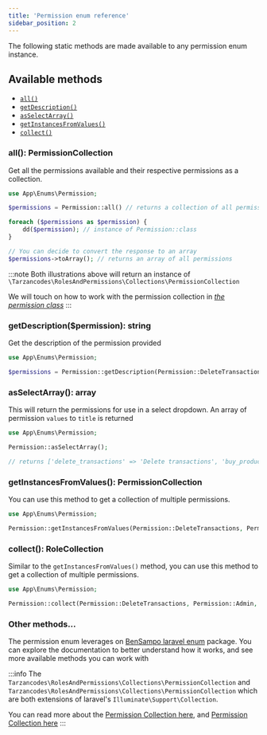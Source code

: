 ```yaml
---
title: 'Permission enum reference'
sidebar_position: 2
---
```



The following static methods are made available to any permission enum instance.

## Available methods
- [`all()`](#all-permissioncollection)
- [`getDescription()`](#getdescription-string)
- [`asSelectArray()`](#asselectarray-array)
- [`getInstancesFromValues()`](#asselectarray-array)
- [`collect()`](#collect-rolecollection)

### all(): PermissionCollection
Get all the permissions available and their respective permissions as a collection.
```php
use App\Enums\Permission;

$permissions = Permission::all() // returns a collection of all permissions available and their respective permissions

foreach ($permissions as $permission) {
    dd($permission); // instance of Permission::class
}

// You can decide to convert the response to an array
$permissions->toArray(); // returns an array of all permissions
```

:::note
Both illustrations above will return an instance of `\Tarzancodes\RolesAndPermissions\Collections\PermissionCollection`

We will touch on how to work with the permission collection in _[the permission class](https://blah.com)_
:::

### getDescription($permission): string
Get the description of the permission provided
```php
use App\Enums\Permission;

$permissions = Permission::getDescription(Permission::DeleteTransactions); // returns a description of the permission
```

### asSelectArray(): array
This will return the permissions for use in a select dropdown. An array of permission `values` to `title` is returned

```php
use App\Enums\Permission;

Permission::asSelectArray();

// returns ['delete_transactions' => 'Delete transactions', 'buy_products' => 'Buy products']
```

### getInstancesFromValues(): PermissionCollection
You can use this method to get a collection of multiple permissions.

```php
use App\Enums\Permission;

Permission::getInstancesFromValues(Permission::DeleteTransactions, Permission::Admin, Permission::Customer); // returns a PermissionCollection of the provided permissions
```

### collect(): RoleCollection
Similar to the `getInstancesFromValues()` method, you can use this method to get a collection of multiple permissions.

```php
use App\Enums\Permission;

Permission::collect(Permission::DeleteTransactions, Permission::Admin, Permission::Customer); // returns a PermissionCollection of the provided permissions
```

### Other methods...
The permission enum leverages on [BenSampo laravel enum](https://github.com/BenSampo/laravel-enum) package. You can explore the documentation to better understand how it works, and see more available methods you can work with



:::info
The `Tarzancodes\RolesAndPermissions\Collections\PermissionCollection` and `Tarzancodes\RolesAndPermissions\Collections\PermissionCollection` which are both extensions of laravel's `Illuminate\Support\Collection`. 

You can read more about the [Permission Collection here](https://blah.com), and [Permission Collection here](https://blah.com)
:::
